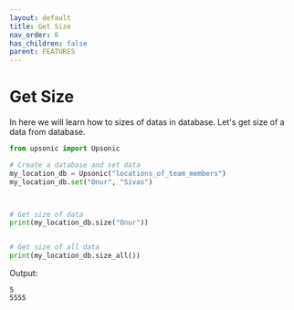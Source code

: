 ```yaml
---
layout: default
title: Get Size
nav_order: 6
has_children: false
parent: FEATURES
---
```


# Get Size
In here we will learn how to sizes of datas in database. Let's get size of a data from database.



```python
from upsonic import Upsonic

# Create a database and set data
my_location_db = Upsonic("locations_of_team_members")
my_location_db.set("Onur", "Sivas")



# Get size of data
print(my_location_db.size("Onur"))


# Get size of all data
print(my_location_db.size_all())


```

Output:

```console
5
5555
```